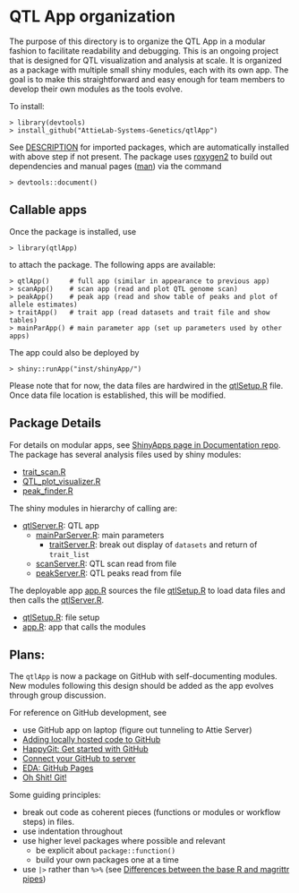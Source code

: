 # QTL App organization

The purpose of this directory is to organize the QTL App in a modular fashion
to facilitate readability and debugging.
This is an ongoing project that is designed for QTL visualization and analysis at scale.
It is organized as a package with multiple small shiny modules, each with its own app.
The goal is to make this straightforward and easy enough for team members to develop
their own modules as the tools evolve.

To install:

```
> library(devtools)
> install_github("AttieLab-Systems-Genetics/qtlApp")
```

See
[DESCRIPTION](https://github.com/AttieLab-Systems-Genetics/qtlApp/blob/main/DESCRIPTION)
for imported packages, which are automatically installed with above step if not present.
The package uses
[roxygen2](https://roxygen2.r-lib.org/)
to build out dependencies and manual pages
([man](https://github.com/AttieLab-Systems-Genetics/qtlApp/tree/main/man))
via the command

```
> devtools::document()
```

## Callable apps

Once the package is installed, use

```
> library(qtlApp)
```

to attach the package. The following apps are available:

```
> qtlApp()     # full app (similar in appearance to previous app)
> scanApp()    # scan app (read and plot QTL genome scan)
> peakApp()    # peak app (read and show table of peaks and plot of allele estimates)
> traitApp()   # trait app (read datasets and trait file and show tables)
> mainParApp() # main parameter app (set up parameters used by other apps)
```

The app could also be deployed by

```
> shiny::runApp("inst/shinyApp/")
```

Please note that for now, the data files are hardwired in the 
[qtlSetup.R](https://github.com/AttieLab-Systems-Genetics/qtlApp/blob/main/inst/shinyApp/qtlSetup.R)
file.
Once data file location is established, this will be modified.


## Package Details

For details on modular apps, see
[ShinyApps page in Documentation repo](https://github.com/AttieLab-Systems-Genetics/Documentation/blob/main/ShinyApps.md).
The package has several analysis files used by shiny modules:

- [trait_scan.R](https://github.com/AttieLab-Systems-Genetics/qtlApp/blob/main/R/trait_scan.R)
- [QTL_plot_visualizer.R](https://github.com/AttieLab-Systems-Genetics/qtlApp/blob/main/R/QTL_plot_visualizer.R)
- [peak_finder.R](https://github.com/AttieLab-Systems-Genetics/qtlApp/blob/main/R/peak_finder.R)

The shiny modules in hierarchy of calling are:

- [qtlServer.R](https://github.com/AttieLab-Systems-Genetics/qtlApp/blob/main/R/qtlServer.R): QTL app
  - [mainParServer.R](https://github.com/AttieLab-Systems-Genetics/qtlApp/blob/main/R/mainParServer.R): main parameters
    - [traitServer.R](https://github.com/AttieLab-Systems-Genetics/qtlApp/blob/main/R/traitServer.R): break out display of `datasets` and return of `trait_list`
  - [scanServer.R](https://github.com/AttieLab-Systems-Genetics/qtlApp/blob/main/R/scanServer.R): QTL scan read from file
  - [peakServer.R](https://github.com/AttieLab-Systems-Genetics/qtlApp/blob/main/R/peakServer.R): QTL peaks read from file

The deployable app
[app.R](https://github.com/AttieLab-Systems-Genetics/qtlApp/blob/main/inst/shinyApp/app.R)
sources the file
[qtlSetup.R](https://github.com/AttieLab-Systems-Genetics/qtlApp/blob/main/inst/shinyApp/qtlSetup.R)
to load data files and then calls the 
[qtlServer.R](https://github.com/AttieLab-Systems-Genetics/qtlApp/blob/main/R/qtlServer.R).

- [qtlSetup.R](https://github.com/AttieLab-Systems-Genetics/qtlApp/blob/main/inst/shinyApp/qtlSetup.R): file setup
- [app.R](https://github.com/AttieLab-Systems-Genetics/qtlApp/blob/main/inst/shinyApp/app.R): app that calls the modules

## Plans:

The `qtlApp` is now a package on GitHub with self-documenting modules.
New modules following this design should be added as the app evolves through group discussion.

For reference on GitHub development, see

- use GitHub app on laptop (figure out tunneling to Attie Server)
- [Adding locally hosted code to GitHub](https://docs.github.com/en/migrations/importing-source-code/using-the-command-line-to-import-source-code/adding-locally-hosted-code-to-github)
- [HappyGit: Get started with GitHub](https://happygitwithr.com/usage-intro)
- [Connect your GitHub to server](https://github.com/AttieLab-Systems-Genetics/Documentation/blob/main/Server/Connecting.md#connect-your-github-to-server)
- [EDA: GitHub Pages](https://github.com/byandell-envsys/EarthDataAnalytics/blob/main/references.md#github-pages)
- [Oh Shit! Git!](https://ohshitgit.com/)

Some guiding principles:

- break out code as coherent pieces (functions or modules or workflow steps) in files.
- use indentation throughout
- use higher level packages where possible and relevant
  - be explicit about `package::function()`
  - build your own packages one at a time
- use `|>` rather than `%>%` (see 
[Differences between the base R and magrittr pipes](https://www.tidyverse.org/blog/2023/04/base-vs-magrittr-pipe/))
